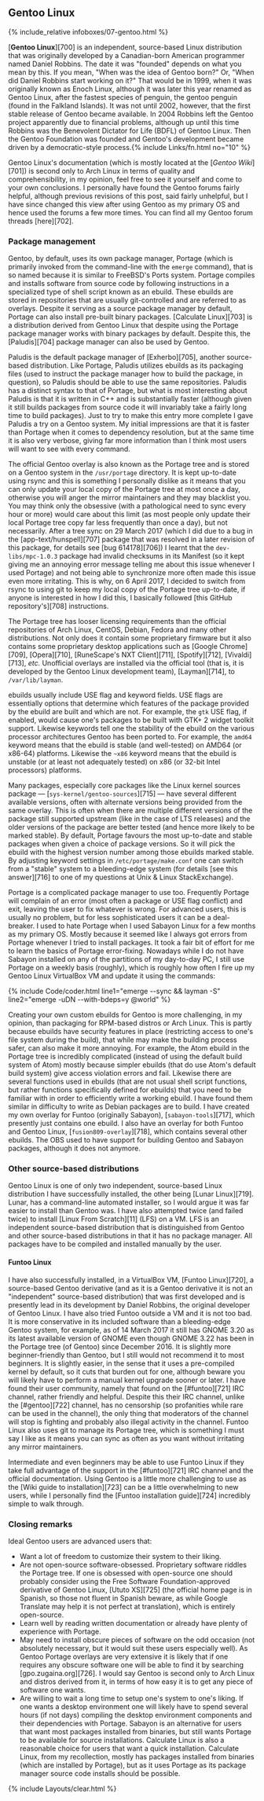 ## Gentoo Linux
{% include_relative infoboxes/07-gentoo.html %}

[**Gentoo Linux**][700] is an independent, source-based Linux distribution that was originally developed by a Canadian-born American programmer named Daniel Robbins. The date it was "founded" depends on what you mean by this. If you mean, "When was the idea of Gentoo born?" Or, "When did Daniel Robbins start working on it?" That would be in 1999, when it was originally known as Enoch Linux, although it was later this year renamed as Gentoo Linux, after the fastest species of penguin, the gentoo penguin (found in the Falkland Islands). It was not until 2002, however, that the first stable release of Gentoo became available. In 2004 Robbins left the Gentoo project apparently due to financial problems, although up until this time Robbins was the Benevolent Dictator for Life (BDFL) of Gentoo Linux. Then the Gentoo Foundation was founded and Gentoo's development became driven by a democratic-style process.{% include Links/fn.html no="10" %} 

Gentoo Linux's documentation (which is mostly located at the [*Gentoo Wiki*][701]) is second only to Arch Linux in terms of quality and comprehensibility, in my opinion, feel free to see it yourself and come to your own conclusions. I personally have found the Gentoo forums fairly helpful, although previous revisions of this post, said fairly unhelpful, but I have since changed this view after using Gentoo as my primary OS and hence used the forums a few more times. You can find all my Gentoo forum threads [here][702].  

### Package management
Gentoo, by default, uses its own package manager, Portage (which is primarily invoked from the command-line with the `emerge` command), that is so named because it is similar to FreeBSD's Ports system. Portage compiles and installs software from source code by following instructions in a specialized type of shell script known as an ebuild. These ebuilds are stored in repositories that are usually git-controlled and are referred to as overlays. Despite it serving as a source package manager by default, Portage can also install pre-built binary packages. [Calculate Linux][703] is a distribution derived from Gentoo Linux that despite using the Portage package manager works with binary packages by default. Despite this, the [Paludis][704] package manager can also be used by Gentoo. 

Paludis is the default package manager of [Exherbo][705], another source-based distribution. Like Portage, Paludis utilizes ebuilds as its packaging files (used to instruct the package manager how to build the package, in question), so Paludis should be able to use the same repositories. Paludis has a distinct syntax to that of Portage, but what is most interesting about Paludis is that it is written in C++ and is substantially faster (although given it still builds packages from source code it will invariably take a fairly long time to build packages). Just to try to make this entry more complete I gave Paludis a try on a Gentoo system. My initial impressions are that it is faster than Portage when it comes to dependency resolution, but at the same time it is also very verbose, giving far more information than I think most users will want to see with every command. 

The official Gentoo overlay is also known as the Portage tree and is stored on a Gentoo system in the `/usr/portage` directory. It is kept up-to-date using rsync and this is something I personally dislike as it means that you can only update your local copy of the Portage tree at most once a day, otherwise you will anger the mirror maintainers and they may blacklist you. You may think only the obsessive (with a pathological need to sync every hour or more) would care about this limit (as most people only update their local Portage tree copy far less frequently than once a day), but not necessarily. After a tree sync on 29 March 2017 (which I did due to a bug in the [app-text/hunspell][707] package that was resolved in a later revision of this package, for details see [bug 614178][706]) I learnt that the `dev-libs/mpc-1.0.3` package had invalid checksums in its Manifest (so it kept giving me an annoying error message telling me about this issue whenever I used Portage) and not being able to synchronize more often made this issue even more irritating. This is why, on 6 April 2017, I decided to switch from rsync to using git to keep my local copy of the Portage tree up-to-date, if anyone is interested in how I did this, I basically followed [this GitHub repository's][708] instructions. 

The Portage tree has looser licensing requirements than the official repositories of Arch Linux, CentOS, Debian, Fedora and many other distributions. Not only does it contain some proprietary firmware but it also contains some proprietary desktop applications such as [Google Chrome][709], [Opera][710], [RuneScape's NXT Client][711], [Spotify][712], [Vivaldi][713], *etc.* Unofficial overlays are installed via the official tool (that is, it is developed by the Gentoo Linux development team), [Layman][714], to `/var/lib/layman`.

ebuilds usually include USE flag and keyword fields. USE flags are essentially options that determine which features of the package provided by the ebuild are built and which are not. For example, the `gtk` USE flag, if enabled, would cause one's packages to be built with GTK+ 2 widget toolkit support. Likewise keywords tell one the stability of the ebuild on the various processor architectures Gentoo has been ported to. For example, the `amd64` keyword means that the ebuild is stable (and well-tested) on AMD64 (or x86-64) platforms. Likewise the `~x86` keyword means that the ebuild is unstable (or at least not adequately tested) on x86 (or 32-bit Intel processors) platforms.

Many packages, especially core packages like the Linux kernel sources package &mdash; [`sys-kernel/gentoo-sources`][715] &mdash; have several different available versions, often with alternate versions being provided from the same overlay. This is often when there are multiple different versions of the package still supported upstream (like in the case of LTS releases) and the older versions of the package are better tested (and hence more likely to be marked stable). By default, Portage favours the most up-to-date and stable packages when given a choice of package versions. So it will pick the ebuild with the highest version number among those ebuilds marked stable. By adjusting keyword settings in `/etc/portage/make.conf` one can switch from a "stable" system to a bleeding-edge system (for details [see this answer][716] to one of my questions at Unix & Linux StackExchange).

Portage is a complicated package manager to use too. Frequently Portage will complain of an error (most often a package or USE flag conflict) and exit, leaving the user to fix whatever is wrong. For advanced users, this is usually no problem, but for less sophisticated users it can be a deal-breaker. I used to hate Portage when I used Sabayon Linux for a few months as my primary OS. Mostly because it seemed like I always got errors from Portage whenever I tried to install packages. It took a fair bit of effort for me to learn the basics of Portage error-fixing. Nowadays while I do not have Sabayon installed on any of the partitions of my day-to-day PC, I still use Portage on a weekly basis (roughly), which is roughly how often I fire up my Gentoo Linux VirtualBox VM and update it using the commands:

{% include Code/coder.html line1="emerge --sync && layman -S" line2="emerge -uDN --with-bdeps=y @world" %}

Creating your own custom ebuilds for Gentoo is more challenging, in my opinion, than packaging for RPM-based distros or Arch Linux. This is partly because ebuilds have security features in place (restricting access to one's file system during the build), that while may make the building process safer, can also make it more annoying. For example, the Atom ebuild in the Portage tree is incredibly complicated (instead of using the default build system of Atom) mostly because simpler ebuilds (that do use Atom's default build system) give access violation errors and fail. Likewise there are several functions used in ebuilds (that are not usual shell script functions, but rather functions specifically defined for ebuilds) that you need to be familiar with in order to efficiently write a working ebuild. I have found them similar in difficulty to write as Debian packages are to build. I have created my own overlay for Funtoo (originally Sabayon), [`sabayon-tools`][717], which presently just contains one ebuild. I also have an overlay for both Funtoo and Gentoo Linux, [`fusion809-overlay`][718], which contains several other ebuilds. The OBS used to have support for building Gentoo and Sabayon packages, although it does not anymore. 

### Other source-based distributions
Gentoo Linux is one of only two independent, source-based Linux distribution I have successfully installed, the other being [Lunar Linux][719]. Lunar, has a command-line automated installer, so I would argue it was far easier to install than Gentoo was. I have also attempted twice (and failed twice) to install [Linux From Scratch][11] (LFS) on a VM. LFS is an independent source-based distribution that is distinguished from Gentoo and other source-based distributions in that it has no package manager. All packages have to be compiled and installed manually by the user.

#### Funtoo Linux
I have also successfully installed, in a VirtualBox VM, [Funtoo Linux][720], a source-based Gentoo derivative (and as it is a Gentoo derivative it is not an "independent" source-based distribution) that was first developed and is presently lead in its development by Daniel Robbins, the original developer of Gentoo Linux. I have also tried Funtoo outside a VM and it is not too bad. It is more conservative in its included software than a bleeding-edge Gentoo system, for example, as of 14 March 2017 it still has GNOME 3.20 as its latest available version of GNOME even though GNOME 3.22 has been in the Portage tree (of Gentoo) since December 2016. It is slightly more beginner-friendly than Gentoo, but I still would not recommend it to most beginners. It is slightly easier, in the sense that it uses a pre-compiled kernel by default, so it cuts that burden out for one, although beware you will likely have to perform a manual kernel upgrade sooner or later. I have found their user community, namely that found on the [#funtoo][721] IRC channel, rather friendly and helpful. Despite this their IRC channel, unlike the [#gentoo][722] channel, has no censorship (so profanities while rare can be used in the channel), the only thing that moderators of the channel will stop is fighting and probably also illegal activity in the channel. Funtoo Linux also uses git to manage its Portage tree, which is something I must say I like as it means you can sync as often as you want without irritating any mirror maintainers.

Intermediate and even beginners may be able to use Funtoo Linux if they take full advantage of the support in the [#funtoo][721] IRC channel and the official documentation. Using Gentoo is a little more challenging to use as the [Wiki guide to installation][723] can be a little overwhelming to new users, while I personally find the [Funtoo installation guide][724] incredibly simple to walk through. 

### Closing remarks
Ideal Gentoo users are advanced users that:

* Want a lot of freedom to customize their system to their liking.
* Are not open-source software-obsessed. Proprietary software riddles the Portage tree. If one is obsessed with open-source one should probably consider using the Free Software Foundation-approved derivative of Gentoo Linux, [Ututo XS][725] (the official home page is in Spanish, so those not fluent in Spanish beware, as while Google Translate may help it is not perfect at translation), which is entirely open-source.
* Learn well by reading written documentation or already have plenty of experience with Portage.
* May need to install obscure pieces of software on the odd occasion (not absolutely necessary, but it would suit these users especially well). As Gentoo Portage overlays are very extensive it is likely that if one requires any obscure software one will be able to find it by searching [gpo.zugaina.org][726]. I would say Gentoo is second only to Arch Linux and distros derived from it, in terms of how easy it is to get any piece of software one wants.
* Are willing to wait a long time to setup one's system to one's liking. If one wants a desktop environment one will likely have to spend several hours (if not days) compiling the desktop environment components and their dependencies with Portage. Sabayon is an alternative for users that want most packages installed from binaries, but still wants Portage to be available for source installations. Calculate Linux is also a reasonable choice for users that want a quick installation. Calculate Linux, from my recollection, mostly has packages installed from binaries (which are installed by Portage), but as it uses Portage as its package manager source code installs should be possible. 


{% include Layouts/clear.html %}
